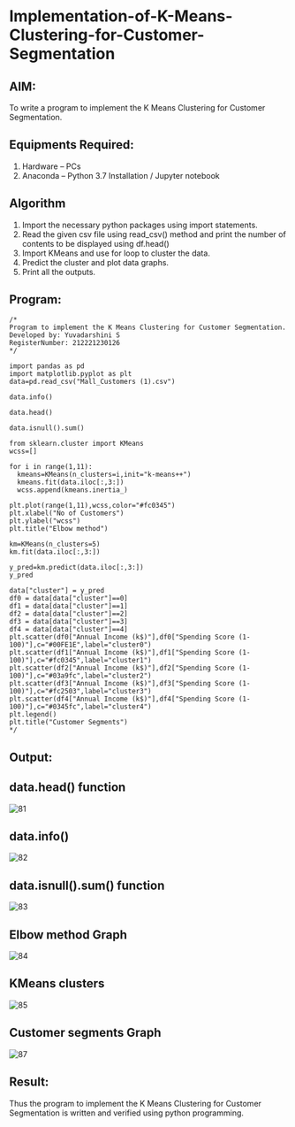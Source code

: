 # Implementation-of-K-Means-Clustering-for-Customer-Segmentation

## AIM:
To write a program to implement the K Means Clustering for Customer Segmentation.

## Equipments Required:
1. Hardware – PCs
2. Anaconda – Python 3.7 Installation / Jupyter notebook

## Algorithm
1. Import the necessary python packages using import statements.
2. Read the given csv file using read_csv() method and print the number of contents to be displayed using df.head()
3. Import KMeans and use for loop to cluster the data.
4. Predict the cluster and plot data graphs.
5. Print all the outputs.

## Program:
```
/*
Program to implement the K Means Clustering for Customer Segmentation.
Developed by: Yuvadarshini S
RegisterNumber: 212221230126
*/
```
```
import pandas as pd
import matplotlib.pyplot as plt
data=pd.read_csv("Mall_Customers (1).csv")

data.info()

data.head()

data.isnull().sum()

from sklearn.cluster import KMeans
wcss=[]

for i in range(1,11):
  kmeans=KMeans(n_clusters=i,init="k-means++")
  kmeans.fit(data.iloc[:,3:])
  wcss.append(kmeans.inertia_)
  
plt.plot(range(1,11),wcss,color="#fc0345")
plt.xlabel("No of Customers")
plt.ylabel("wcss")
plt.title("Elbow method")

km=KMeans(n_clusters=5)
km.fit(data.iloc[:,3:])

y_pred=km.predict(data.iloc[:,3:])
y_pred

data["cluster"] = y_pred
df0 = data[data["cluster"]==0]
df1 = data[data["cluster"]==1]
df2 = data[data["cluster"]==2]
df3 = data[data["cluster"]==3]
df4 = data[data["cluster"]==4]
plt.scatter(df0["Annual Income (k$)"],df0["Spending Score (1-100)"],c="#00FE1E",label="cluster0")
plt.scatter(df1["Annual Income (k$)"],df1["Spending Score (1-100)"],c="#fc0345",label="cluster1")
plt.scatter(df2["Annual Income (k$)"],df2["Spending Score (1-100)"],c="#03a9fc",label="cluster2")
plt.scatter(df3["Annual Income (k$)"],df3["Spending Score (1-100)"],c="#fc2503",label="cluster3")
plt.scatter(df4["Annual Income (k$)"],df4["Spending Score (1-100)"],c="#0345fc",label="cluster4")
plt.legend()
plt.title("Customer Segments")
*/
```

## Output:
## data.head() function
![81](https://github.com/Yuvadarshini-Sathiyamoorthy/Implementation-of-K-Means-Clustering-for-Customer-Segmentation/assets/93482485/dd353093-bc8c-49d7-b288-1df4d5ee9ca8)

## data.info()
![82](https://github.com/Yuvadarshini-Sathiyamoorthy/Implementation-of-K-Means-Clustering-for-Customer-Segmentation/assets/93482485/0eca3fae-9bb8-48e5-b146-2367a1370760)

## data.isnull().sum() function
![83](https://github.com/Yuvadarshini-Sathiyamoorthy/Implementation-of-K-Means-Clustering-for-Customer-Segmentation/assets/93482485/8b571275-496d-4574-99d3-1cff0e33f91e)

## Elbow method Graph
![84](https://github.com/Yuvadarshini-Sathiyamoorthy/Implementation-of-K-Means-Clustering-for-Customer-Segmentation/assets/93482485/31f407bf-2985-4cde-bb5d-5a807beb6cb7)

## KMeans clusters
![85](https://github.com/Yuvadarshini-Sathiyamoorthy/Implementation-of-K-Means-Clustering-for-Customer-Segmentation/assets/93482485/94b732d7-083f-4f10-b14d-f0a209b8392c)

## Customer segments Graph
![87](https://github.com/Yuvadarshini-Sathiyamoorthy/Implementation-of-K-Means-Clustering-for-Customer-Segmentation/assets/93482485/78768069-2429-41d8-9562-248dfb364dbf)


## Result:
Thus the program to implement the K Means Clustering for Customer Segmentation is written and verified using python programming.
